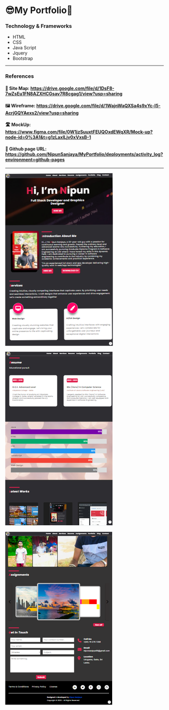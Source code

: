  #  😎My Portfolio👑
  
 ###  Technology & Frameworks
  
 * HTML
 * CSS
 * Java Script
 * Jquery
 * Bootstrap 
 ---
 ### References 
 #### 📖 Site Map: https://drive.google.com/file/d/1DsF8-7wZsEu1FN8AZXHCGsav7R8cgag1/view?usp=sharing
 #### 🖼️ Wireframe: https://drive.google.com/file/d/1WajnWaQXSa4s9xYc-l5-AcrjGQYAexs2/view?usp=sharing
 #### 🛣️ MockUp: https://www.figma.com/file/0W1jzSuuxtFEUQOxdEWqXR/Mock-up?node-id=0%3A1&t=g1zLaxlLjv0xVxsB-1
 ####  🎯 Github page URL: https://github.com/NipunSanjaya/MyPortfolio/deployments/activity_log?environment=github-pages
 
 ---
 ![Image Link](https://github.com/NipunSanjaya/MyPortfolio/blob/main/SS1.png)
 
 ![Image Link](https://github.com/NipunSanjaya/MyPortfolio/blob/main/SS2.png)

 ![Image Link](https://github.com/NipunSanjaya/MyPortfolio/blob/main/SS3.png)
 



 
 

